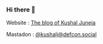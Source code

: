 ### Hi there 👋

Website : [The blog of Kushal Juneja](https://www.kushalj.in)

Mastadon : [@kushalj@defcon.social](https://defcon.social/@kushalj)
